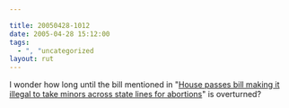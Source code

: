 ```yaml
---

title: 20050428-1012
date: 2005-04-28 15:12:00
tags:
  - ", "uncategorized
layout: rut
---
```


<p> I wonder how long until the bill mentioned in "<a href="http://news.findlaw.com/ap/o/51/04-27-2005/8330000436919c25.html">House
passes bill making it illegal to take minors across state lines
for abortions</a>" is overturned?</p>

